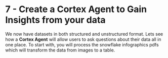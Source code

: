 # 7 - Create a Cortex Agent to Gain Insights from your data

We now have datasets in both structured and unstructured format.  Lets see how a **Cortex Agent** will allow users to ask questions about their data all in one place.  To start with, you will process the snowflake infographics pdfs which will transform the data from images to a table.
